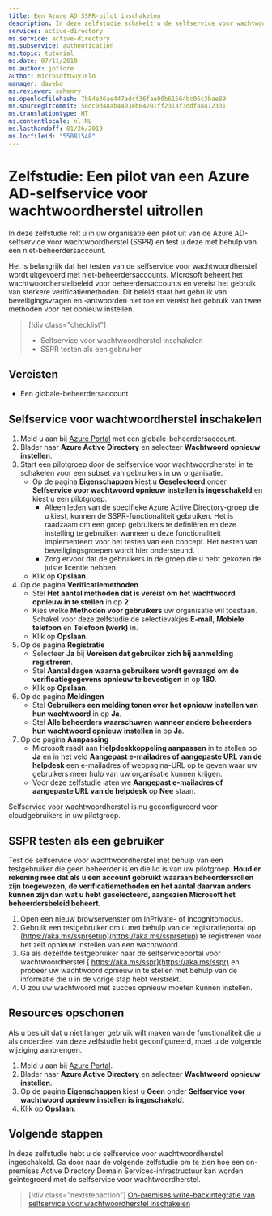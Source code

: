 ```yaml
---
title: Een Azure AD SSPR-pilot inschakelen
description: In deze zelfstudie schakelt u de selfservice voor wachtwoordherstel van Azure AD in voor een groep pilotgebruikers
services: active-directory
ms.service: active-directory
ms.subservice: authentication
ms.topic: tutorial
ms.date: 07/11/2018
ms.author: joflore
author: MicrosoftGuyJFlo
manager: daveba
ms.reviewer: sahenry
ms.openlocfilehash: 7b84e36ae447adcf36fae90b61564bc06c3bae89
ms.sourcegitcommit: 58dc0d48ab4403eb64201ff231af3ddfa8412331
ms.translationtype: HT
ms.contentlocale: nl-NL
ms.lasthandoff: 01/26/2019
ms.locfileid: "55081548"
---
```

# <a name="tutorial-complete-an-azure-ad-self-service-password-reset-pilot-roll-out"></a>Zelfstudie: Een pilot van een Azure AD-selfservice voor wachtwoordherstel uitrollen

In deze zelfstudie rolt u in uw organisatie een pilot uit van de Azure AD-selfservice voor wachtwoordherstel (SSPR) en test u deze met behulp van een niet-beheerdersaccount.

Het is belangrijk dat het testen van de selfservice voor wachtwoordherstel wordt uitgevoerd met niet-beheerdersaccounts. Microsoft beheert het wachtwoordherstelbeleid voor beheerdersaccounts en vereist het gebruik van sterkere verificatiemethoden. Dit beleid staat het gebruik van beveiligingsvragen en -antwoorden niet toe en vereist het gebruik van twee methoden voor het opnieuw instellen.

> [!div class="checklist"]
> * Selfservice voor wachtwoordherstel inschakelen
> * SSPR testen als een gebruiker

## <a name="prerequisites"></a>Vereisten

* Een globale-beheerdersaccount

## <a name="enable-self-service-password-reset"></a>Selfservice voor wachtwoordherstel inschakelen

1. Meld u aan bij [Azure Portal](https://portal.azure.com) met een globale-beheerdersaccount.
1. Blader naar **Azure Active Directory** en selecteer **Wachtwoord opnieuw instellen**.
1. Start een pilotgroep door de selfservice voor wachtwoordherstel in te schakelen voor een subset van gebruikers in uw organisatie.
   * Op de pagina **Eigenschappen** kiest u **Geselecteerd** onder **Selfservice voor wachtwoord opnieuw instellen is ingeschakeld** en kiest u een pilotgroep.
      * Alleen leden van de specifieke Azure Active Directory-groep die u kiest, kunnen de SSPR-functionaliteit gebruiken. Het is raadzaam om een groep gebruikers te definiëren en deze instelling te gebruiken wanneer u deze functionaliteit implementeert voor het testen van een concept. Het nesten van beveiligingsgroepen wordt hier ondersteund.
      * Zorg ervoor dat de gebruikers in de groep die u hebt gekozen de juiste licentie hebben.
   * Klik op **Opslaan**.
1. Op de pagina **Verificatiemethoden**
   * Stel **Het aantal methoden dat is vereist om het wachtwoord opnieuw in te stellen** in op **2**
   * Kies welke **Methoden voor gebruikers** uw organisatie wil toestaan. Schakel voor deze zelfstudie de selectievakjes **E-mail**, **Mobiele telefoon** en **Telefoon (werk)** in.
   * Klik op **Opslaan**.
1. Op de pagina **Registratie**
   * Selecteer **Ja** bij **Vereisen dat gebruiker zich bij aanmelding registreren**.
   * Stel **Aantal dagen waarna gebruikers wordt gevraagd om de verificatiegegevens opnieuw te bevestigen** in op **180**.
   * Klik op **Opslaan**.
1. Op de pagina **Meldingen**
   * Stel **Gebruikers een melding tonen over het opnieuw instellen van hun wachtwoord** in op **Ja**.
   * Stel **Alle beheerders waarschuwen wanneer andere beheerders hun wachtwoord opnieuw instellen** in op **Ja**.
1. Op de pagina **Aanpassing**
   * Microsoft raadt aan **Helpdeskkoppeling aanpassen** in te stellen op **Ja** en in het veld **Aangepast e-mailadres of aangepaste URL van de helpdesk** een e-mailadres of webpagina-URL op te geven waar uw gebruikers meer hulp van uw organisatie kunnen krijgen.
   * Voor deze zelfstudie laten we **Aangepast e-mailadres of aangepaste URL van de helpdesk** op **Nee** staan.

Selfservice voor wachtwoordherstel is nu geconfigureerd voor cloudgebruikers in uw pilotgroep.

## <a name="test-sspr-as-a-user"></a>SSPR testen als een gebruiker

Test de selfservice voor wachtwoordherstel met behulp van een testgebruiker die geen beheerder is en die lid is van uw pilotgroep. **Houd er rekening mee dat als u een account gebruikt waaraan beheerdersrollen zijn toegewezen, de verificatiemethoden en het aantal daarvan anders kunnen zijn dan wat u hebt geselecteerd, aangezien Microsoft het beheerdersbeleid beheert.**

1. Open een nieuw browservenster om InPrivate- of incognitomodus.
1. Gebruik een testgebruiker om u met behulp van de registratieportal op [https://aka.ms/ssprsetup](https://aka.ms/ssprsetup) te registreren voor het zelf opnieuw instellen van een wachtwoord.
1. Ga als dezelfde testgebruiker naar de selfserviceportal voor wachtwoordherstel [​​ https://aka.ms/sspr](https://aka.ms/sspr) en probeer uw wachtwoord opnieuw in te stellen met behulp van de informatie die u in de vorige stap hebt verstrekt.
1. U zou uw wachtwoord met succes opnieuw moeten kunnen instellen.

## <a name="clean-up-resources"></a>Resources opschonen

Als u besluit dat u niet langer gebruik wilt maken van de functionaliteit die u als onderdeel van deze zelfstudie hebt geconfigureerd, moet u de volgende wijziging aanbrengen.

1. Meld u aan bij [Azure Portal](https://portal.azure.com).
1. Blader naar **Azure Active Directory** en selecteer **Wachtwoord opnieuw instellen**.
1. Op de pagina **Eigenschappen** kiest u **Geen** onder **Selfservice voor wachtwoord opnieuw instellen is ingeschakeld**.
1. Klik op **Opslaan**.

## <a name="next-steps"></a>Volgende stappen

In deze zelfstudie hebt u de selfservice voor wachtwoordherstel ingeschakeld. Ga door naar de volgende zelfstudie om te zien hoe een on-premises Active Directory Domain Services-infrastructuur kan worden geïntegreerd met de selfservice voor wachtwoordherstel.

> [!div class="nextstepaction"]
> [On-premises write-backintegratie van selfservice voor wachtwoordherstel inschakelen](tutorial-enable-writeback.md)
